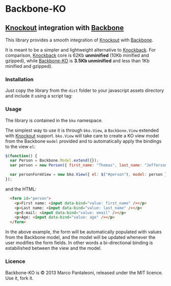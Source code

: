 # Backbone-KO

## [Knockout][] integration with [Backbone][] ##

This library provides a smooth integration of [Knockout][] with [Backbone][].

It is meant to be a simpler and lightweight alternative to [Knockback][]. For comparison, [Knockback][] core is 62Kb **unminified** (10Kb minified and gzipped), while [Backbone-KO][] is **3.5Kb unminified** and less than 1Kb minified and gzipped).

### Installation ###

Just copy the library from the `dist` folder to your javascript assets directory and include it using a script tag:

>  <script src="backbone-ko.js"></script>

### Usage ###

The library is contained in the `bko` namespace.

The simplest way to use it is through `bko.View`, a `Backbone.View` extended with [Knockout][] support.
`bko.View` will take care to create a KO view model from the Backbone `model` provided and to automatically apply the bindings to the view `el`:

```javascript
$(function() {
  var Person = Backbone.Model.extend({});
  var person = new Person({ first_name: "Thomas", last_name: "Jefferson", age: 83 });

  var personFormView = new bko.View({ el: $("#person"), model: person });
});
```

and the HTML:

```html
  <form id="person">
    <p>First name: <input data-bind="value: first_name" /></p>
    <p>Last name: <input data-bind="value: last_name" /></p>
    <p>E-mail: <input data-bind="value: email" /></p>
    <p>Age: <input data-bind="value: age" /></p>
  </form>
```

In the above example, the form will be automatically populated with values from the Backbone model, and the model will be updated whenever the user modifies the form fields. In other words a bi-directional binding is estabilished between the view and the model.

### Licence ###

Backbone-KO is © 2013 Marco Pantaleoni, released under the MIT licence. Use it, fork it.

[Knockout]: http://knockoutjs.com
[Backbone]: http://backbonejs.org
[Knockback]: http://kmalakoff.github.io/knockback
[Backbone-KO]: http://github.com/panta/backbone-ko
[bower]: http://bower.io
[mocha]: http://visionmedia.github.io/mocha
[CoffeeScript]: http://jashkenas.github.com/coffee-script/
[Node.js]: http://nodejs.org/
[Jasmine]: http://pivotal.github.com/jasmine/
